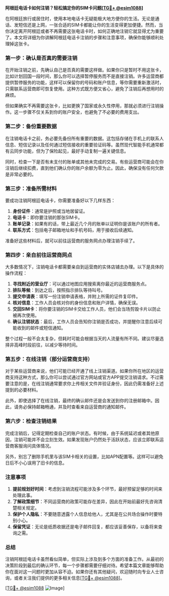 **阿根廷电话卡如何注销？轻松搞定你的SIM卡问题[[TG💪+ @esim1088](https://t.me/s/esim1088)]**

在阿根廷旅行或居住时，使用本地电话卡无疑能极大地方便你的生活。无论是通话、发短信还是上网，一张合适的SIM卡都能让你的生活变得更加便捷。然而，当你决定离开阿根廷或者不再需要这张电话卡时，如何正确地注销它就显得尤为重要了。本文将详细为你讲解阿根廷电话卡注销的步骤和注意事项，确保你能够顺利处理掉这张卡。

### **第一步：确认是否真的需要注销**

在开始注销之前，先确认自己是否真的需要这样做。如果你只是暂时不用这张卡，比如计划回国一段时间，那么你可以选择暂停服务而不是直接注销。许多运营商都提供暂停服务的功能，这样可以保留你的号码和账户信息，等你需要重新激活时，只需联系运营商即可恢复使用。这种方式既方便又省心，避免了注销后再想用时的麻烦。

但如果确实不再需要这张卡，比如更换了国家或永久性停用，那就必须进行注销操作。这一步骤不仅关系到你的账户安全，也避免了不必要的费用支出。

### **第二步：备份重要数据**

在注销电话卡之前，务必要先备份所有重要的数据。这包括存储在手机上的联系人信息、短信记录以及任何通过短信接收的重要验证码等。虽然现代智能手机通常都有云同步功能，但为了保险起见，最好手动复制一遍关键信息。

同时，检查一下是否有未支付的账单或其他未完成的交易。有些运营商可能会在你注销后继续扣费，直到他们确认你的账户余额为零为止。因此，确保没有任何欠款是非常必要的。

### **第三步：准备所需材料**

要成功注销阿根廷电话卡，你需要准备好以下几样东西：

1. **身份证件**：通常是护照或当地居留证。
2. **电话卡**：即你要注销的那张SIM卡。
3. **账单记录**：如果有的话，带上最近几个月的账单以证明你是该账户的所有者。
4. **联系方式**：包括电子邮箱地址和手机号码，用于接收后续通知。

准备好这些材料后，就可以前往运营商的服务网点办理注销手续了。

### **第四步：亲自前往运营商网点**

大多数情况下，注销电话卡都需要亲自到运营商的实体店铺去办理。以下是具体的操作流程：

1. **寻找附近的营业厅**：可以通过地图应用搜索离你最近的运营商服务点。
2. **排队等候**：到达之后，按照指示排队等待叫号。
3. **提交申请表**：填写一份注销申请表格，并附上所需的证件复印件。
4. **核对信息**：工作人员会核对你的身份信息和账户详情，确保无误。
5. **交回SIM卡**：将你要注销的SIM卡交给工作人员，他们会当场剪毁卡片以防止被再次使用。
6. **确认注销状态**：最后，工作人员会告知你注销是否成功，并提醒你注意后续可能收到的邮件或短信通知。

整个过程一般不会太复杂，但耗时可能会根据当天的人流量有所不同。建议尽量选择非高峰时段前往，以减少等待时间。

### **第五步：在线注销（部分运营商支持）**

对于某些运营商来说，他们可能已经开通了线上注销渠道。如果你所在地区的运营商支持这种方式，那么你可以尝试通过官方网站或官方APP提交注销请求。不过需要注意的是，在线注销通常要求你上传相关文件并验证身份，因此仍需准备好上述提到的必要材料。

此外，即使选择了在线注销，最终的确认邮件还是会发送到你的注册邮箱中。因此，请务必保持邮箱畅通，并及时查看来自运营商的通知邮件。

### **第六步：检查注销结果**

完成注销后，记得定期检查自己的账户状态。有时候，由于系统延迟或者其他原因，注销可能并不会立刻生效。如果发现账户仍然处于活跃状态，应该立即联系运营商客服询问具体情况。

另外，别忘了删除手机里与该SIM卡相关的设置，比如APN配置等。这样可以避免日后不小心误用了旧卡的信息。

### **注意事项**

1. **提前规划好时间**：考虑到注销流程可能涉及多个环节，最好预留足够的时间来处理此事。
2. **了解政策细节**：不同运营商的政策可能存在差异，因此在开始前最好先咨询清楚相关规定。
3. **保护个人隐私**：不要随意透露个人信息给他人，尤其是在公共场合操作时要特别小心。
4. **保留凭证**：无论是纸质收据还是电子邮件回复，都应该妥善保存，以备将来查询之需。

### **总结**

注销阿根廷电话卡虽然看似简单，但实际上涉及到多个方面的准备工作。从最初的决策阶段到最后的确认环节，每一个步骤都需要仔细对待。希望本篇文章能够帮助你在面对这一问题时更加从容不迫。如果你还有其他疑问，欢迎随时向专业人士咨询，或者关注我们提供的更多相关信息[[TG💪+ @esim1088](https://t.me/s/esim1088)]。

[[TG💪+ @esim1088](https://t.me/s/esim1088) ![Image](https://i.postimg.cc/4NQfJmqS/Snipaste-2025-05-13-00-14-12.png)]